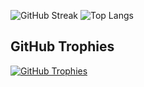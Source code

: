 ![GitHub Streak](https://github-readme-streak-stats.herokuapp.com?user=Kodotautas&hide_border=true&theme=transparent&hide_current_streak=true&hide_longest_streak=true)
![Top Langs](https://github-readme-stats.vercel.app/api/top-langs/?username=Kodotautas&layout=compact&hide_border=true&theme=transparent&bg_color=00000000&langs_count=6&hide=jupyter%20notebook,shell,tex,css,php)

## GitHub Trophies
<p align="left">
  <a href="https://github.com/ryo-ma/github-profile-trophy">
    <img src="https://github-profile-trophy.vercel.app/?username=Kodotautas&theme=nord&column=7" alt="GitHub Trophies" />
  </a>
</p>
